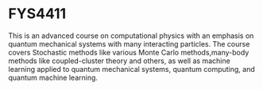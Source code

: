 # FYS4411
This is an advanced course on computational physics with an emphasis on quantum mechanical systems with many interacting particles. The course covers Stochastic methods like various Monte Carlo methods,many-body methods like coupled-cluster theory and others, as well as machine learning applied to quantum mechanical systems, quantum computing, and quantum machine learning.
